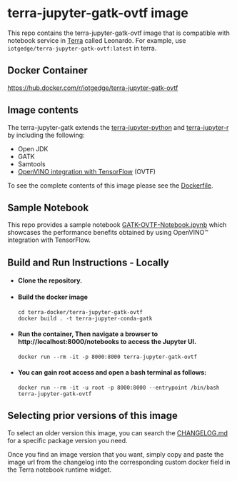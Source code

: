 # terra-jupyter-gatk-ovtf image

This repo contains the terra-jupyter-gatk-ovtf image that is compatible with notebook service in [Terra]("https://app.terra.bio/") called Leonardo. For example, use `iotgedge/terra-jupyter-gatk-ovtf:latest` in terra.

## Docker Container

https://hub.docker.com/r/iotgedge/terra-jupyter-gatk-ovtf

## Image contents

The terra-jupyter-gatk extends the [terra-jupyter-python](../terra-jupyter-python/README.md) and [terra-jupyter-r](../terra-jupyter-r/README.md) by including the following:

- Open JDK 
- GATK
- Samtools
- [OpenVINO integration with TensorFlow](https://github.com/openvinotoolkit/openvino_tensorflow) (OVTF)

To see the complete contents of this image please see the [Dockerfile](./Dockerfile).

## Sample Notebook

This repo provides a sample notebook [GATK-OVTF-Notebook.ipynb](./GATK-OVTF-Notebook.ipynb) which showcases the performance benefits obtained by using OpenVINO™ integration with TensorFlow.

## Build and Run Instructions - Locally

- #### Clone the repository.
- #### Build the docker image
  ```
  cd terra-docker/terra-jupyter-gatk-ovtf 
  docker build . -t terra-jupyter-conda-gatk
  ```

- #### Run the container, Then navigate a browser to http://localhost:8000/notebooks to access the Jupyter UI.
  ```
  docker run --rm -it -p 8000:8000 terra-jupyter-gatk-ovtf 
  ```

- #### You can gain root access and open a bash terminal as follows:
  ```
  docker run --rm -it -u root -p 8000:8000 --entrypoint /bin/bash terra-jupyter-gatk-ovtf
  ```

## Selecting prior versions of this image

To select an older version this image, you can search the [CHANGELOG.md](./CHANGELOG.md) for a specific package version you need.

Once you find an image version that you want, simply copy and paste the image url from the changelog into the corresponding custom docker field in the Terra notebook runtime widget. 
